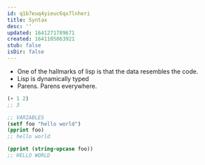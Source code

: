 ```yaml
---
id: q1b7euq4yieuc6qx7lnheri
title: Syntax
desc: ''
updated: 1641271789671
created: 1641105063921
stub: false
isDir: false
---
```



- One of the hallmarks of lisp is that the data resembles the code.
- Lisp is dynamically typed
- Parens. Parens everywhere.

```lisp
(+ 1 2)
;; 3
```

```lisp
;; VARIABLES
(setf foo "hello world")
(pprint foo)
;; hello world
```

```lisp
(pprint (string-upcase foo))
;; HELLO WORLD
```
